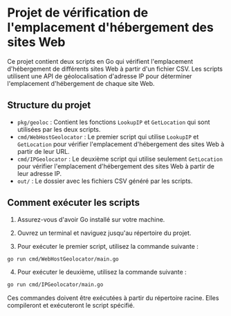 # Projet de vérification de l'emplacement d'hébergement des sites Web

Ce projet contient deux scripts en Go qui vérifient l'emplacement d'hébergement de différents sites Web à partir d'un fichier CSV. Les scripts utilisent une API de géolocalisation d'adresse IP pour déterminer l'emplacement d'hébergement de chaque site Web.

## Structure du projet

- `pkg/geoloc` : Contient les fonctions `LookupIP` et `GetLocation` qui sont utilisées par les deux scripts.
- `cmd/WebHostGeolocator` : Le premier script qui utilise `LookupIP` et `GetLocation` pour vérifier l'emplacement d'hébergement des sites Web à partir de leur URL.
- `cmd/IPGeolocator` : Le deuxième script qui utilise seulement `GetLocation` pour vérifier l'emplacement d'hébergement des sites Web à partir de leur adresse IP.
- `out/` : Le dossier avec les fichiers CSV généré par les scripts.

## Comment exécuter les scripts

1. Assurez-vous d'avoir Go installé sur votre machine.
2. Ouvrez un terminal et naviguez jusqu'au répertoire du projet.

3. Pour exécuter le premier script, utilisez la commande suivante :

```bash
go run cmd/WebHostGeolocator/main.go
```

4. Pour exécuter le deuxième, utilisez la commande suivante :

```bash
go run cmd/IPGeolocator/main.go
```

Ces commandes doivent être exécutées à partir du répertoire racine. Elles compileront et exécuteront le script spécifié.
